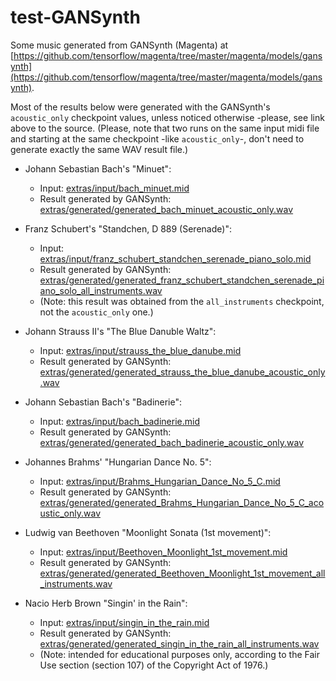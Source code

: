 # test-GANSynth

Some music generated from GANSynth (Magenta) at [https://github.com/tensorflow/magenta/tree/master/magenta/models/gansynth](https://github.com/tensorflow/magenta/tree/master/magenta/models/gansynth).

Most of the results below were generated with the GANSynth's `acoustic_only` checkpoint values, unless noticed otherwise -please, see link above to the source. (Please, note that two runs on the same input midi file and starting at the same checkpoint -like `acoustic_only`-, don't need to generate exactly the same WAV result file.)

* Johann Sebastian Bach's "Minuet":

    * Input: [extras/input/bach_minuet.mid](extras/input/bach_minuet.mid)
    * Result generated by GANSynth: [extras/generated/generated_bach_minuet_acoustic_only.wav](extras/generated/generated_bach_minuet_acoustic_only.wav)

* Franz Schubert's "Standchen, D 889 (Serenade)":

    * Input: [extras/input/franz_schubert_standchen_serenade_piano_solo.mid](extras/input/franz_schubert_standchen_serenade_piano_solo.mid)
    * Result generated by GANSynth: [extras/generated/generated_franz_schubert_standchen_serenade_piano_solo_all_instruments.wav](extras/generated/generated_franz_schubert_standchen_serenade_piano_solo_all_instruments.wav)
    * (Note: this result was obtained from the `all_instruments` checkpoint, not the `acoustic_only` one.)

* Johann Strauss II's "The Blue Danuble Waltz":

    * Input: [extras/input/strauss_the_blue_danube.mid](extras/input/strauss_the_blue_danube.mid)
    * Result generated by GANSynth: [extras/generated/generated_strauss_the_blue_danube_acoustic_only.wav](extras/generated/generated_strauss_the_blue_danube_acoustic_only.wav)

* Johann Sebastian Bach's "Badinerie":

    * Input: [extras/input/bach_badinerie.mid](extras/input/bach_badinerie.mid)
    * Result generated by GANSynth: [extras/generated/generated_bach_badinerie_acoustic_only.wav](extras/generated/generated_bach_badinerie_acoustic_only.wav)

* Johannes Brahms' "Hungarian Dance No. 5":

    * Input: [extras/input/Brahms_Hungarian_Dance_No_5_C.mid](extras/input/Brahms_Hungarian_Dance_No_5_C.mid)
    * Result generated by GANSynth: [extras/generated/generated_Brahms_Hungarian_Dance_No_5_C_acoustic_only.wav](extras/generated/generated_Brahms_Hungarian_Dance_No_5_C_acoustic_only.wav)

* Ludwig van Beethoven "Moonlight Sonata (1st movement)":

    * Input: [extras/input/Beethoven_Moonlight_1st_movement.mid](extras/input/Beethoven_Moonlight_1st_movement.mid)
    * Result generated by GANSynth: [extras/generated/generated_Beethoven_Moonlight_1st_movement_all_instruments.wav](extras/generated/generated_Beethoven_Moonlight_1st_movement_all_instruments.wav)

* Nacio Herb Brown "Singin' in the Rain":

    * Input: [extras/input/singin_in_the_rain.mid](extras/input/singin_in_the_rain.mid)
    * Result generated by GANSynth: [extras/generated/generated_singin_in_the_rain_all_instruments.wav](extras/generated/generated_singin_in_the_rain_all_instruments.wav)
    * (Note: intended for educational purposes only, according to the Fair Use section (section 107) of the Copyright Act of 1976.)

